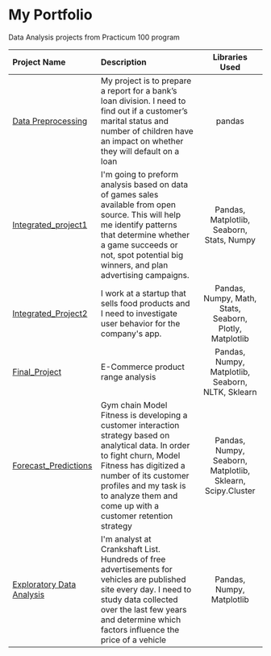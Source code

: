 # My Portfolio
Data Analysis projects from Practicum 100 program

| Project Name                                                                                        | Description         | Libraries Used|
:-----------------------------------------------------------------------------------------------------|:--------------------|:--------------:|
| [Data Preprocessing](https://github.com/idangold1212/Portfolio/tree/data-preprocessing)| My project is to prepare a report for a bank’s loan division. I need to find out if a customer’s marital status and number of children have an impact on whether they will default on a loan        | pandas
| [Integrated_project1](https://github.com/idangold1212/Portfolio/tree/intergrated_project1)                                                                                                  |I'm going to preform analysis based on data of games sales available from open source. This will help me identify patterns that determine whether a game succeeds or not, spot potential big winners, and plan advertising campaigns.| Pandas, Matplotlib, Seaborn, Stats, Numpy
|[Integrated_Project2](https://github.com/idangold1212/Portfolio/tree/integrated_project2) | I work at a startup that sells food products and I need to investigate user behavior for the company's app. | Pandas, Numpy, Math, Stats, Seaborn, Plotly, Matplotlib
|[Final_Project](https://github.com/idangold1212/Portfolio/tree/final_project)| E-Commerce product range analysis | Pandas, Numpy, Matplotlib, Seaborn, NLTK, Sklearn
|[Forecast_Predictions](https://github.com/idangold1212/Portfolio/tree/forecast)| Gym chain Model Fitness is developing a customer interaction strategy based on analytical data. In order to fight churn, Model Fitness has digitized a number of its customer profiles and my task is to analyze them and come up with a customer retention strategy| Pandas, Numpy, Seaborn, Matplotlib, Sklearn, Scipy.Cluster|
| [Exploratory Data Analysis](https://github.com/idangold1212/Portfolio/tree/EDA)| I'm analyst at Crankshaft List. Hundreds of free advertisements for vehicles are published site every day. I need to study data collected over the last few years and determine which factors influence the price of a vehicle| Pandas, Numpy, Matplotlib|
